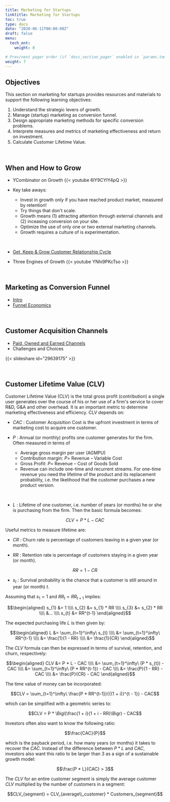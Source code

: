 ```yaml
---
title: Marketing for Startups
linktitle: Marketing for Startups
toc: true
type: docs
date: "2020-06-11T00:00:00Z"
draft: false
menu:
  tech_ent:
    weight: 8

# Prev/next pager order (if `docs_section_pager` enabled in `params.toml`)
weight: 7
---
```


## Objectives

This section on marketing for startups provides resources and materials to support the following learning objectives:
1. Understand the strategic levers of growth.
2. Manage (startup) marketing as conversion funnel.
3. Design appropriate marketing methods for specific conversion problems.
4. Interprete measures and metrics of marketing effectiveness and return on investment.
5. Calculate Customer Lifetime Value.

<br/>

## When and How to Grow

* YCombinator on Growth
{{< youtube 6lY9CYIY4pQ >}}

* Key take aways:
	* Invest in growth only if you have reached product market, measured by retention!
	* Try things that don't scale.
	* Growth means (1) attracting attention through external channels and (2) inceasing conversion on your site.
	* Optimize the use of only one or two external marketing channels.
	* Growth requires a culture of is experimentation.

<br/>

* [Get, Keep & Grow Customer Relationship Cycle](https://medium.com/@youngstapreneur/how-to-maximise-your-customer-relationship-cycle-478dd1d004e1)

* Three Engines of Growth
{{< youtube YNhi9PKcTso >}}


<br/>

## Marketing as Conversion Funnel

* [Intro](https://medium.com/@DaveParkerSEA/startup-marketing-funnel-breakdown-508b423d3747)
* [Funnel Economics](https://blog.ladder.io/marketing-funnel/#analysis)



<br/>

## Customer Acquisition Channels

* [Paid, Owned and Earned Channels](https://referralrock.com/blog/paid-owned-earned-media/)
* Challenges and Choices

{{< slideshare id="29639175" >}}




<br/>

## Customer Lifetime Value (CLV)

Customer Lifetime Value (CLV) is the total gross profit (contribution) a single user generates over the course of his or her use of a firm's service to cover R&D, G&A and other overhead. It is an important metric to determine marketing effectiveness and efficiency. CLV depends on:

* $CAC$ : Customer Acquisition Cost is the upfront investment in terms of marketing cost to acquire one customer.

* $P$ : Annual (or monthly) profits one customer generates for the firm. Often measured in terms of 
	- Average gross margin per user (AGMPU)
	- Contribution margin: $P =$ Revenue – Variable Cost
	- Gross Profit: $P =$ Revenue – Cost of Goods Sold
	- Revenue can include one-time and recurrent streams. For one-time revenue you need the lifetime of the product and its replacement probability, i.e. the likelihood that the customer purchases a new product version.

<br/>

* $L$ : Lifetime of one customer, i.e. number of years (or months) he or she is purchasing from the firm. Then the basic formula becomes:

$$CLV = P * L - CAC$$

Useful metrics to measure lifetime are:

* $CR$ : Churn rate is percentage of customers leaving in a given year (or month).

* $RR$ : Retention rate is percentage of customers staying in a given year (or month).

$$RR = 1 - CR$$

* $s_{t}$ : Survival probability is the chance that a customer is still around in year (or month) $t$.

Assuming that $s_{1} = 1$ and $RR_{t} = RR_{t+1}$ implies:

$$\begin{aligned}
s_{1} &= 1 \\\\
s_{2} &= s_{1} * RR \\\\
s_{3} &= s_{2} * RR \\\\
&... \\\\
s_{t} &= RR^{t-1}
\end{aligned}$$

The expected purchasing life $L$ is then given by:

$$\begin{aligned}
L &= \sum_{t=1}^\infty\ s_{t}  \\\\
&= \sum_{t=1}^\infty\ RR^{t-1} \\\\
&= \frac{1}{1 - RR} \\\\
&= \frac{1}{CR}
\end{aligned}$$


The $CLV$ formula can then be expressed in terms of survival, retention, and churn, respectively:

$$\begin{aligned}
CLV &= P * L - CAC \\\\
&= \sum_{t=1}^\infty\ (P * s_{t}) - CAC \\\\
&= \sum_{t=1}^\infty\ (P * RR^{t-1}) - CAC \\\\
&= \frac{P}{1 - RR} - CAC \\\\
&= \frac{P}{CR} - CAC
\end{aligned}$$

The time value of money can be incorporated:

$$CLV = \sum_{t=1}^\infty\ \frac{P * RR^{t-1}}{{(1 + i)}^{t - 1}} - CAC$$

which can be simplified with a geometric series to:

$$CLV = P * \Bigl(\frac{1 + i}{1 + i - RR}\Bigr) - CAC$$

Investors often also want to know the following ratio:

$$\frac{CAC}{P}$$

which is the payback period, i.e. how many years (or months) it takes to recover the $CAC$. Instead of the difference between $P * L$ and $CAC$, investors also want this ratio to be larger than 3 as a sign of a sustainable growth model:

$$\frac{P * L}{CAC} > 3$$

The $CLV$ for an entire customer segment is simply the average customer $CLV$ multiplied by the number of customers in a segment:

$$CLV_{segment} = CLV_{average\\_customer} * Customers_{segment}$$

